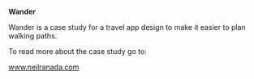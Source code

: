 **Wander**

Wander is a case study for a travel app design to make it easier to plan walking paths.

To read more about the case study go to:

www.neilranada.com
